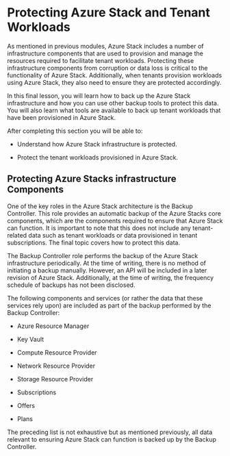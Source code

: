 # Protecting Azure Stack and Tenant Workloads

As mentioned in previous modules, Azure Stack includes a number of infrastructure components that are used to provision and manage the resources required to facilitate tenant workloads. Protecting these infrastructure components from corruption or data loss is critical to the functionality of Azure Stack. Additionally, when tenants provision workloads using Azure Stack, they also need to ensure they are protected accordingly.

In this final lesson, you will learn how to back up the Azure Stack infrastructure and how you can use other backup tools to protect this data. You will also learn what tools are available to back up tenant workloads that have been provisioned in Azure Stack.

After completing this section you will be able to:

- Understand how Azure Stack infrastructure is protected.

- Protect the tenant workloads provisioned in Azure Stack.

## Protecting Azure Stacks infrastructure Components

One of the key roles in the Azure Stack architecture is the Backup Controller. This role provides an automatic backup of the Azure Stacks core components, which are the components required to ensure that Azure Stack can function. It is important to note that this does not include any tenant-related data such as tenant workloads or data provisioned in tenant subscriptions. The final topic covers how to protect this data.

The Backup Controller role performs the backup of the Azure Stack infrastructure periodically. At the time of writing, there is no method of initiating a backup manually. However, an API will be included in a later revision of Azure Stack. Additionally, at the time of writing, the frequency schedule of backups has not been disclosed.

The following components and services (or rather the data that these services rely upon) are included as part of the backup performed by the Backup Controller:

- Azure Resource Manager

- Key Vault

- Compute Resource Provider

- Network Resource Provider

- Storage Resource Provider

- Subscriptions

- Offers

- Plans

The preceding list is not exhaustive but as mentioned previously, all data relevant to ensuring Azure Stack can function is backed up by the Backup Controller.